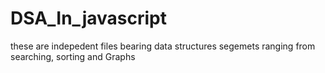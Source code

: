 # DSA_In_javascript
these are indepedent files bearing data structures  segemets ranging from searching, sorting and Graphs
